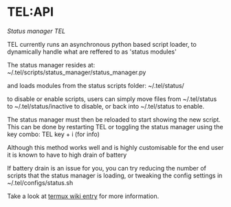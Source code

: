 # TEL:API

_Status manager TEL_

TEL currently runs an asynchronous python based script loader, to dynamically handle what are reffered to as 'status modules'

The status manager resides at: ~/.tel/scripts/status_manager/status_manager.py

and loads modules from the status scripts folder: ~/.tel/status/

to disable or enable scripts, users can simply move files from ~/.tel/status to ~/.tel/status/inactive to disable, or back into ~/.tel/status to enable.

The status manager must then be reloaded to start showing the new script. This can be done by restarting TEL or toggling the status manager using the key combo:
TEL key + i
(for info) 

Although this method works well and is highly customisable for the end user it is known to have to high drain of battery

If battery drain is an issue for you, you can try reducing the number of scripts that the status manager is loading, or tweaking the config settings in ~/.tel/configs/status.sh

Take a look at [termux wiki entry](https://wiki.termux.com/wiki/Termux:API) for more information.
